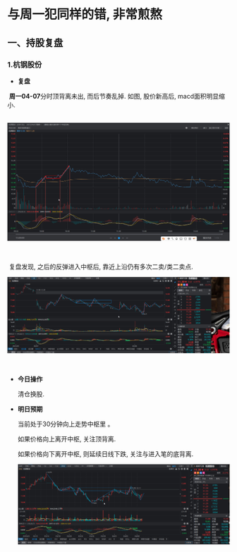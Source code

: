 # 与周一犯同样的错, 非常煎熬

## 一、持股复盘

### 1.杭钢股份

* **复盘**

​	**周一04-07**分时顶背离未出, 而后节奏乱掉. 如图, 股价新高后, macd面积明显缩小.

​	![image-20250408213922879](images/image-20250408213922879.png)

​	

​	复盘发现, 之后的反弹进入中枢后, 靠近上沿仍有多次二卖/类二卖点.

![image-20250408214151453](images/image-20250408214151453-1744119713734-5.png)

​	

* **今日操作**  

  清仓换股.

* **明日预期**

  当前处于30分钟向上走势中枢里 。
  
  如果价格向上离开中枢, 关注顶背离.
  
  如果价格向下离开中枢, 则延续日线下跌, 关注与进入笔的底背离.
  
  ![image-20250408222630479](images/image-20250408222630479-1744122392388-9.png)

